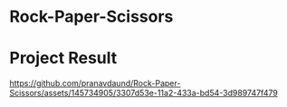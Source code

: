# Rock-Paper-Scissors

# Project Result

https://github.com/pranavdaund/Rock-Paper-Scissors/assets/145734905/3307d53e-11a2-433a-bd54-3d989747f479

